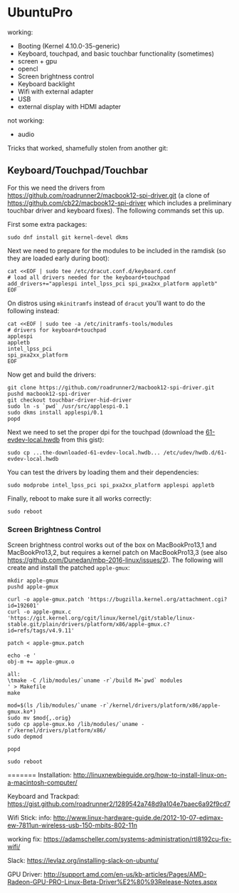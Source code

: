 # UbuntuPro

working:
* Booting (Kernel 4.10.0-35-generic)
* Keyboard, touchpad, and basic touchbar functionality (sometimes)
* screen + gpu
* opencl
* Screen brightness control
* Keyboard backlight
* Wifi with external adapter
* USB
* external display with HDMI adapter

not working:
* audio

Tricks that worked, shamefully stolen from another git:


## Keyboard/Touchpad/Touchbar

For this we need the drivers from https://github.com/roadrunner2/macbook12-spi-driver.git (a clone of https://github.com/cb22/macbook12-spi-driver which includes a preliminary touchbar driver and keyboard fixes). The following commands set this up.

First some extra packages:
```
sudo dnf install git kernel-devel dkms
```

Next we need to prepare for the modules to be included in the ramdisk (so they are loaded early during boot):
```
cat <<EOF | sudo tee /etc/dracut.conf.d/keyboard.conf
# load all drivers needed for the keyboard+touchpad
add_drivers+="applespi intel_lpss_pci spi_pxa2xx_platform appletb"
EOF
```
On distros using ```mkinitramfs``` instead of ```dracut``` you'll want to do the following instead:
```
cat <<EOF | sudo tee -a /etc/initramfs-tools/modules
# drivers for keyboard+touchpad
applespi
appletb
intel_lpss_pci
spi_pxa2xx_platform
EOF
```

Now get and build the drivers:
```
git clone https://github.com/roadrunner2/macbook12-spi-driver.git
pushd macbook12-spi-driver
git checkout touchbar-driver-hid-driver
sudo ln -s `pwd` /usr/src/applespi-0.1
sudo dkms install applespi/0.1
popd
```

Next we need to set the proper dpi for the touchpad (download the [61-evdev-local.hwdb](#file-61-evdev-local-hwdb) from this gist):
```
sudo cp ...the-downloaded-61-evdev-local.hwdb... /etc/udev/hwdb.d/61-evdev-local.hwdb
```

You can test the drivers by loading them and their dependencies:
```
sudo modprobe intel_lpss_pci spi_pxa2xx_platform applespi appletb
```

Finally, reboot to make sure it all works correctly:
```
sudo reboot
```

### Screen Brightness Control

Screen brightness control works out of the box on MacBookPro13,1 and MacBookPro13,2, but requires a kernel patch on MacBookPro13,3 (see also https://github.com/Dunedan/mbp-2016-linux/issues/2). The following will create and install the patched `apple-gmux`:
```
mkdir apple-gmux
pushd apple-gmux

curl -o apple-gmux.patch 'https://bugzilla.kernel.org/attachment.cgi?id=192601'
curl -o apple-gmux.c 'https://git.kernel.org/cgit/linux/kernel/git/stable/linux-stable.git/plain/drivers/platform/x86/apple-gmux.c?id=refs/tags/v4.9.11'

patch < apple-gmux.patch

echo -e '
obj-m += apple-gmux.o

all:
\tmake -C /lib/modules/`uname -r`/build M=`pwd` modules
' > Makefile
make

mod=$(ls /lib/modules/`uname -r`/kernel/drivers/platform/x86/apple-gmux.ko*)
sudo mv $mod{,.orig}
sudo cp apple-gmux.ko /lib/modules/`uname -r`/kernel/drivers/platform/x86/
sudo depmod

popd

sudo reboot
```
=======
Installation:
http://linuxnewbieguide.org/how-to-install-linux-on-a-macintosh-computer/

Keyboard and Trackpad:
https://gist.github.com/roadrunner2/1289542a748d9a104e7baec6a92f9cd7

Wifi Stick:
info:
http://www.linux-hardware-guide.de/2012-10-07-edimax-ew-7811un-wireless-usb-150-mbits-802-11n

working fix:
https://adamscheller.com/systems-administration/rtl8192cu-fix-wifi/


Slack:
https://levlaz.org/installing-slack-on-ubuntu/

GPU Driver:
http://support.amd.com/en-us/kb-articles/Pages/AMD-Radeon-GPU-PRO-Linux-Beta-Driver%E2%80%93Release-Notes.aspx

